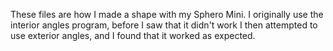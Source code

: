 These files are how I made a shape with my Sphero Mini. I originally use the interior angles program, before I saw that it didn't work
I then attempted to use exterior angles, and I found that it worked as expected.
